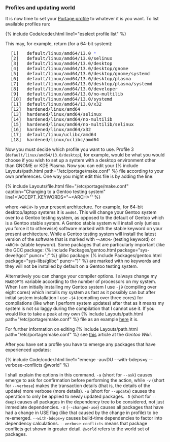### Profiles and updating world
It is now time to set your [Portage profile](https://wiki.gentoo.org/wiki/Profile_(Portage)) to whatever it is you want. To list available profiles run:

{% include Code/coder.html line1="eselect profile list" %}

This may, for example, return (for a 64-bit system):
<pre>
  [1]   default/linux/amd64/13.0 <span style="color: #6767ff">*</span>
  [2]   default/linux/amd64/13.0/selinux
  [3]   default/linux/amd64/13.0/desktop
  [4]   default/linux/amd64/13.0/desktop/gnome
  [5]   default/linux/amd64/13.0/desktop/gnome/systemd
  [6]   default/linux/amd64/13.0/desktop/plasma
  [7]   default/linux/amd64/13.0/desktop/plasma/systemd
  [8]   default/linux/amd64/13.0/developer
  [9]   default/linux/amd64/13.0/no-multilib
  [10]  default/linux/amd64/13.0/systemd
  [11]  default/linux/amd64/13.0/x32
  [12]  hardened/linux/amd64
  [13]  hardened/linux/amd64/selinux
  [14]  hardened/linux/amd64/no-multilib
  [15]  hardened/linux/amd64/no-multilib/selinux
  [16]  hardened/linux/amd64/x32
  [17]  default/linux/uclibc/amd64
  [18]  hardened/linux/uclibc/amd64
</pre>

Now you must decide which profile you want to use. Profile 3 (`default/linux/amd64/13.0/desktop`), for example, would be what you would choose if you wish to set up a system with a desktop environment other than GNOME or KDE Plasma. Now you can edit your {% include Layouts/path.html path="/etc/portage/make.conf" %} file according to your own preferences. One way you might edit this file is by adding the line:

{% include Layouts/file.html file="/etc/portage/make.conf" caption="Changing to a Gentoo testing system" line1='ACCEPT_KEYWORDS="~&lt;ARCH&gt;"' %}

where `<ARCH>` is your present architecture. For example, for 64-bit desktop/laptop systems it is `amd64`. This will change your Gentoo system over to a Gentoo testing system, as opposed to the default of Gentoo which is a Gentoo stable system. A Gentoo stable system will install only (unless you force it to otherwise) software marked with the stable keyword on your present architecture. While a Gentoo testing system will install the latest version of the software that is marked with `~<ARCH>` (testing keyword) or `<ARCH>` (stable keyword). Some packages that are particularly important (like the GCC package: {% include Packages/gentoo.html package="sys-devel/gcc" puncr=";" %} glibc package: {% include Packages/gentoo.html package="sys-libs/glibc" puncr=")" %} are marked with no keywords and they will not be installed by default on a Gentoo testing system. 

Alternatively you can change your compiler options. I always change my `MAKEOPTS` variable according to the number of processors on my system. When I am initially installing my Gentoo system I use `-j9` (compiling over eight cores) which installs my system as fast as it possibly can but after initial system installation I use `-j4` (compiling over three cores) for compilations (like when I perform system updates) after that as it means my system is not so laggy during the compilation that I cannot use it. If you would like to take a peak at my own {% include Layouts/path.html path="/etc/portage/make.conf" %} file as an example [here](https://github.com/fusion809/gentoo-config/raw/master/etc/portage/make.conf) it is.

For further information on editing {% include Layouts/path.html path="/etc/portage/make.conf" %} see [this](https://wiki.gentoo.org/wiki//etc/portage/make.conf) article at the *Gentoo Wiki*.

After you have set a profile you have to emerge any packages that have experienced updates:

{% include Code/coder.html line1="emerge -auvDU --with-bdeps=y --verbose-conflicts @world" %}

I shall explain the options in this command. `-a` (short for `--ask`) causes emerge to ask for confirmation before performing the action, while `-v` (short for `--verbose`) makes the transaction details (that is, the details of the update) more verbose (more details). `-u` (short for `--update`) causes the operation to only be applied to newly updated packages. `-D` (short for `--deep`) causes all packages in the dependency tree to be considered, not just immediate dependencies. `-U` (`--changed-use`) causes all packages that have had a change in USE flag (like that caused by the change in profile) to be re-emerged. `--with-bdeps=y` causes build-time dependencies to factor into dependency calculations. `--verbose-conflicts` means that package conflicts get shown in greater detail. `@world` refers to the world set of packages. 

